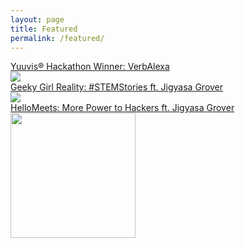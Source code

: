 ```yaml
---
layout: page
title: Featured
permalink: /featured/
---
```


<div class="child-page-listing">
   <div class="grid-container">
      <article id="0" class="location-listing">
         <a class="location-title" href="https://yuuvis.com/wp-content/uploads/2020/02/verbalexa-innovation-case-study.pdf" target="_blank">  Yuuvis® Hackathon Winner: VerbAlexa</a> 
         <div class="location-image"> <a href="https://yuuvis.com/wp-content/uploads/2020/02/verbalexa-innovation-case-study.pdf" target="_blank"> <img src="{{ site.baseurl }}/images/icon.png"> </a> </div>
      </article>
      <article id="98" class="location-listing">
         <a class="location-title" href="https://www.geekyreality.com/blog/stemstories-jigyasa-machine-learning-engineer-usa/" target="_blank"> Geeky Girl Reality: #STEMStories ft. Jigyasa Grover</a> 
         <div class="location-image"> <a href="https://www.geekyreality.com/blog/stemstories-jigyasa-machine-learning-engineer-usa/" target="_blank"> <img src="https://scontent-sjc3-1.xx.fbcdn.net/v/t31.0-8/15875344_851205171688192_1354750175758432514_o.jpg?_nc_cat=107&ccb=2&_nc_sid=e3f864&_nc_ohc=xhWfUjurT24AX_O-Gqq&_nc_ht=scontent-sjc3-1.xx&oh=073ecf358c4b0ae7e84ee01849168bc5&oe=6043C9C5"> </a> </div>
      </article>
      <article id="99" class="location-listing">
         <a class="location-title" href="https://medium.com/@hellomeets/more-power-to-hackers-jigyasa-grover-643ca836f30" target="_blank"> HelloMeets: More Power to Hackers ft. Jigyasa Grover</a> 
         <div class="location-image"> <a href="https://medium.com/@hellomeets/more-power-to-hackers-jigyasa-grover-643ca836f30" target="_blank"> <img width="200" height="200" src="https://miro.medium.com/max/1000/1*M6JzI3RU334Z1eRxpn9UCw.jpeg"> </a> </div>
      </article>
<!--       <article id="3688" class="location-listing">
         <a class="location-title" href="#"> London            </a> 
         <div class="location-image"> <a href="#"> <img width="300" height="169" style="width: 100%" src="https://s3-us-west-2.amazonaws.com/s.cdpn.io/210284/london-768x432.jpg" alt="london">  </a> </div>
      </article>
      <article id="3691" class="location-listing">
         <a class="location-title" href="#"> New York            </a> 
         <div class="location-image"> <a href="#"> <img width="300" height="169" style="width: 100%" src="https://s3-us-west-2.amazonaws.com/s.cdpn.io/210284/new-york-768x432.jpg" alt="new york">  </a> </div>
      </article>
      <article id="3694" class="location-listing">
         <a class="location-title" href="#"> Cape Town           </a> 
         <div class="location-image"> <a href="#"> <img width="300" height="169" style="width: 100%" src="https://s3-us-west-2.amazonaws.com/s.cdpn.io/210284/cape-town-768x432.jpg" alt="cape town">  </a> </div>
      </article>
      <article id="3697" class="location-listing">
         <a class="location-title" href="#"> Beijing           </a> 
         <div class="location-image"> <a href="#"> <img width="300" height="169" style="width: 100%" src="https://s3-us-west-2.amazonaws.com/s.cdpn.io/210284/beijing-768x432.jpg" alt="beijing">    </a> </div>
      </article>
      <article id="3700" class="location-listing">
         <a class="location-title" href="#"> Paris           </a> 
         <div class="location-image"> <a href="#"> <img width="300" height="169" style="width: 100%" src="https://s3-us-west-2.amazonaws.com/s.cdpn.io/210284/paris-768x432.jpg" alt="paris"> </a> </div>
      </article> -->
   </div>
   <!-- end grid container --> 
</div>
